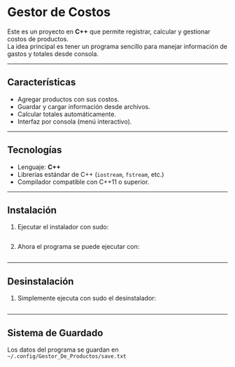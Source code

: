 # Gestor de Costos

Este es un proyecto en **C++** que permite registrar, calcular y gestionar costos de productos.  
La idea principal es tener un programa sencillo para manejar información de gastos y totales desde consola.

---

## Características

- Agregar productos con sus costos.
- Guardar y cargar información desde archivos.
- Calcular totales automáticamente.
- Interfaz por consola (menú interactivo).

---

## Tecnologías

- Lenguaje: **C++**
- Librerías estándar de C++ (`iostream`, `fstream`, etc.)
- Compilador compatible con C++11 o superior.

---

## Instalación

1. Ejecutar el instalador con sudo:
   ```sudo ./install.sh
2. Ahora el programa se puede ejecutar con:
   ```gdc

---

## Desinstalación

1. Simplemente ejecuta con sudo el desinstalador:
    ```sudo ./uninstall

---

## Sistema de Guardado

Los datos del programa se guardan en `~/.config/Gestor_De_Productos/save.txt`
